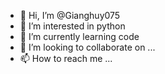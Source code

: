 - 👋 Hi, I’m @Gianghuy075
- 👀 I’m interested in python
- 🌱 I’m currently learning code
- 💞️ I’m looking to collaborate on ...
- 📫 How to reach me ...

<!---
Gianghuy075/Gianghuy075 is a ✨ special ✨ repository because its `README.md` (this file) appears on your GitHub profile.
You can click the Preview link to take a look at your changes.
--->
